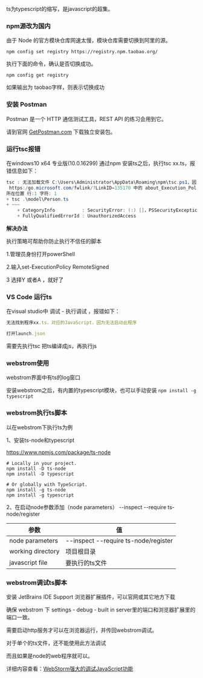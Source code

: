ts为typescript的缩写，是javascript的超集。

### npm源改为国内

由于 Node 的官方模块仓库网速太慢，模块仓库需要切换到阿里的源。

```
npm config set registry https://registry.npm.taobao.org/
```

执行下面的命令，确认是否切换成功。

```
npm config get registry
```

如果输出为 taobao字样，则表示切换成功

### 安装 Postman

Postman 是一个 HTTP 通信测试工具，REST API 的练习会用到它。

请到官网 [GetPostman.com](https://www.getpostman.com/) 下载独立安装包。

### 运行tsc报错

在windows10 x64 专业版(10.0.16299) 通过npm 安装ts之后，执行tsc xx.ts，报错信息如下：

```powershell
tsc : 无法加载文件 C:\Users\Administrator\AppData\Roaming\npm\tsc.ps1，因为在此系统上禁止运行脚本。有关详细信息，请参阅
 https:/go.microsoft.com/fwlink/?LinkID=135170 中的 about_Execution_Policies。
所在位置 行:1 字符: 1
+ tsc .\model\Person.ts
+ ~~~
    + CategoryInfo          : SecurityError: (:) []，PSSecurityException
    + FullyQualifiedErrorId : UnauthorizedAccess
```

**解决办法**

执行策略可帮助你防止执行不信任的脚本

1.管理员身份打开powerShell

2.输入set-ExecutionPolicy RemoteSigned  

3 选择Y 或者A ，就好了



### VS Code 运行ts

在visual studio中 调试 - 执行调试 ，报错如下：

```typescript
无法找到程序xx.ts，对应的JavaScript，因为无法启动此程序

打开launch.json
```

需要先执行tsc 把ts编译成js，再执行js



### webstrom使用

webstrom界面中有ts的log窗口

安装webstrom之后，有内置的typescript模块，也可以手动安装 `npm install -g typescript`



### webstrom执行ts脚本

以在webstrom下执行ts为例

1、安装ts-node和typescript

https://www.npmjs.com/package/ts-node

```
# Locally in your project. 
npm install -D ts-node
npm install -D typescript
 
# Or globally with TypeScript. 
npm install -g ts-node
npm install -g typescript
```

2、在启动node参数添加（node parameters） --inspect --require ts-node/register

| 参数              | 值                                   |
| ----------------- | ------------------------------------ |
| node parameters   | --inspect --require ts-node/register |
| working directory | 项目根目录                           |
| javascript file   | 要执行的ts文件                       |





### webstrom调试ts脚本

安装 JetBrains IDE Support 浏览器扩展插件，可以官网或其它地方下载

确保 webstrom 下 settings - debug - built in server里的端口和浏览器扩展里的端口一致。

需要启动http服务才可以在浏览器运行，并传回webstrom调试。

对于单个的ts文件，还不能使用此方法调试

而且如果是node的web程序就可以。

详细内容查看：[WebStorm强大的调试JavaScript功能](https://blog.csdn.net/sujun10/article/details/54139560)